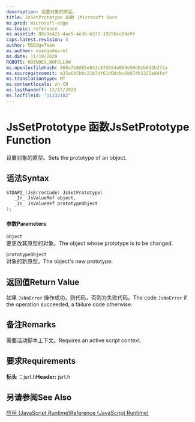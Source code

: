 ```yaml
---
description: 设置对象的原型。
title: JsSetPrototype 函数 |Microsoft Docs
ms.prod: microsoft-edge
ms.topic: reference
ms.assetid: 88e1e421-4ae5-4e3b-b377-19256cc80e9f
caps.latest.revision: 4
author: MSEdgeTeam
ms.author: msedgedevrel
ms.date: 11/19/2020
ROBOTS: NOINDEX,NOFOLLOW
ms.openlocfilehash: 860a7b8d85e043c87d554e09de50d0cb642b273a
ms.sourcegitcommit: a35a6b5bbc21b7df61d08cbc6b074b5325ad4fef
ms.translationtype: MT
ms.contentlocale: zh-CN
ms.lasthandoff: 12/17/2020
ms.locfileid: "11232182"
---
```

# <span data-ttu-id="d664a-103">JsSetPrototype 函数</span><span class="sxs-lookup"><span data-stu-id="d664a-103">JsSetPrototype Function</span></span>

<span data-ttu-id="d664a-104">设置对象的原型。</span><span class="sxs-lookup"><span data-stu-id="d664a-104">Sets the prototype of an object.</span></span>  
  
## <span data-ttu-id="d664a-105">语法</span><span class="sxs-lookup"><span data-stu-id="d664a-105">Syntax</span></span>  
  
```cpp  
STDAPI_(JsErrorCode) JsSetPrototype(  
   _In_ JsValueRef object,  
   _In_ JsValueRef prototypeObject  
);  
```  
  
#### <span data-ttu-id="d664a-106">参数</span><span class="sxs-lookup"><span data-stu-id="d664a-106">Parameters</span></span>  
 `object`  
 <span data-ttu-id="d664a-107">要更改其原型的对象。</span><span class="sxs-lookup"><span data-stu-id="d664a-107">The object whose prototype is to be changed.</span></span>  
  
 `prototypeObject`  
 <span data-ttu-id="d664a-108">对象的新原型。</span><span class="sxs-lookup"><span data-stu-id="d664a-108">The object's new prototype.</span></span>  
  
## <span data-ttu-id="d664a-109">返回值</span><span class="sxs-lookup"><span data-stu-id="d664a-109">Return Value</span></span>  
 <span data-ttu-id="d664a-110">如果 `JsNoError` 操作成功，则代码，否则为失败代码。</span><span class="sxs-lookup"><span data-stu-id="d664a-110">The code `JsNoError` if the operation succeeded, a failure code otherwise.</span></span>  
  
## <span data-ttu-id="d664a-111">备注</span><span class="sxs-lookup"><span data-stu-id="d664a-111">Remarks</span></span>  
 <span data-ttu-id="d664a-112">需要活动脚本上下文。</span><span class="sxs-lookup"><span data-stu-id="d664a-112">Requires an active script context.</span></span>  
  
## <span data-ttu-id="d664a-113">要求</span><span class="sxs-lookup"><span data-stu-id="d664a-113">Requirements</span></span>  
 <span data-ttu-id="d664a-114">**标头** ：jsrt.h</span><span class="sxs-lookup"><span data-stu-id="d664a-114">**Header:** jsrt.h</span></span>  
  
## <span data-ttu-id="d664a-115">另请参阅</span><span class="sxs-lookup"><span data-stu-id="d664a-115">See Also</span></span>  
 [<span data-ttu-id="d664a-116">应用 (JavaScript Runtime)</span><span class="sxs-lookup"><span data-stu-id="d664a-116">Reference (JavaScript Runtime)</span></span>](../chakra-hosting/reference-javascript-runtime.md)
